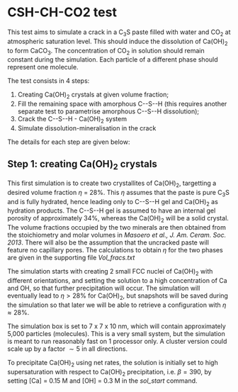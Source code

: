 # CSH-CH-CO2 test

This test aims to simulate a crack in a C<sub>3</sub>S paste filled with water and CO<sub>2</sub> at atmospheric saturation level. This should induce the  dissolution of Ca(OH)<sub>2</sub> to form CaCO<sub>3</sub>. The concentration of CO<sub>2</sub> in solution should remain constant during the simulation. Each particle of a different phase should represent one molecule.

The test consists in 4 steps:

1. Creating Ca(OH)<sub>2</sub> crystals at given volume fraction;
2. Fill the remaining space with amorphous C--S--H (this requires another separate test to parametrise amorphous C--S--H dissolution);
3. Crack the C--S--H - Ca(OH)<sub>2</sub>  system
4. Simulate dissolution-mineralisation in the crack

The details for each step are given below: 

## Step 1: creating Ca(OH)<sub>2</sub> crystals

This first simulation is to create two crystallites of Ca(OH)<sub>2</sub>, targetting a desired volume fraction $\eta$ =  28%. This $\eta$ assumes that the paste is pure C$_3$S and is fully hydrated, hence leading only to C--S--H gel and Ca(OH)$_2$ as hydration products. The C--S--H gel is assumed to have an internal gel porosity of approximately 34%, whereas the Ca(OH)$_2$ will be a solid crystal. The volume fractions occupied by the two minerals are then obtained from the stoichiometry and molar volumes in *Masoero et al., J. Am. Ceram. Soc. 2013*. There will also be the assumption that the uncracked paste will feature no capillary pores. The calculations to obtain $\eta$ for the two phases are given in the supporting file *Vol_fracs.txt*

The simulation starts with creating 2 small FCC nuclei of Ca(OH)$_2$ with different orientations, and setting the solution to a high concentration of Ca and OH, so that further precipitation will occur. The simulation will eventually lead to $\eta >  28\%$ for Ca(OH)$_2$, but snapshots will be saved during the simulation so that later we will be able to retrieve a configuration with $\eta \approx  28\%$.

The simulation box is set to 7 x 7 x 10 nm, which will contain approximately 5,000 particles (molecules). This is a very small system, but the simulation is meant to run reasonably fast on 1 processor only. A cluster version could scale up by a factor $\sim 5$ in all directions.

To precipitate Ca(OH)$_2$ using net rates, the solution is initially set to high supersaturation with respect to Ca(OH)$_2$ precipitation, i.e. $\beta = 390$, by setting [Ca] = 0.15 M and [OH] = 0.3 M in the *sol_start* command.

